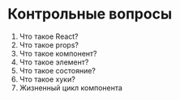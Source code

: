 # Контрольные вопросы

1. Что такое React?  
2. Что такое props?  
3. Что такое компонент?  
4. Что такое элемент?  
5. Что такое состояние?  
6. Что такое хуки?  
7. Жизненный цикл компонента  
